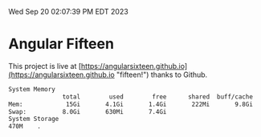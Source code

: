 Wed Sep 20 02:07:39 PM EDT 2023

# Angular Fifteen


This project is live at [https://angularsixteen.github.io](https://angularsixteen.github.io "fifteen!") thanks to Github.

```bash
System Memory
               total        used        free      shared  buff/cache   available
Mem:            15Gi       4.1Gi       1.4Gi       222Mi       9.8Gi        10Gi
Swap:          8.0Gi       630Mi       7.4Gi
System Storage
470M	.
